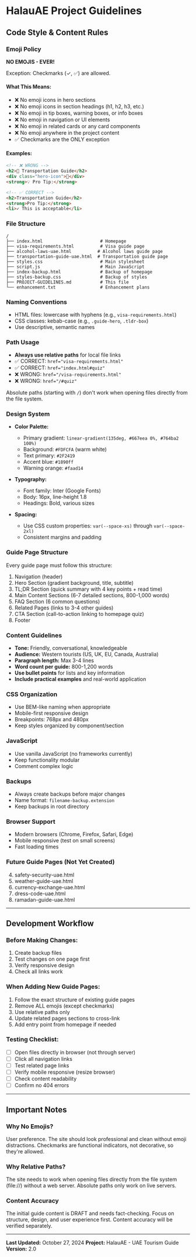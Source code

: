 # HalauAE Project Guidelines

## Code Style & Content Rules

### Emoji Policy
**NO EMOJIS - EVER!**

Exception: Checkmarks (✓, ✅) are allowed.

#### What This Means:
- ❌ No emoji icons in hero sections
- ❌ No emoji icons in section headings (h1, h2, h3, etc.)
- ❌ No emoji in tip boxes, warning boxes, or info boxes
- ❌ No emoji in navigation or UI elements
- ❌ No emoji in related cards or any card components
- ❌ No emoji anywhere in the project content
- ✅ Checkmarks are the ONLY exception

#### Examples:
```html
<!-- ❌ WRONG -->
<h2>🚗 Transportation Guide</h2>
<div class="hero-icon">🛂</div>
<strong>💡 Pro Tip:</strong>

<!-- ✅ CORRECT -->
<h2>Transportation Guide</h2>
<strong>Pro Tip:</strong>
<li>✓ This is acceptable</li>
```

### File Structure
```
/
├── index.html                      # Homepage
├── visa-requirements.html          # Visa guide page
├── alcohol-laws-uae.html          # Alcohol laws guide page
├── transportation-guide-uae.html  # Transportation guide page
├── styles.css                      # Main stylesheet
├── script.js                       # Main JavaScript
├── index-backup.html               # Backup of homepage
├── styles-backup.css               # Backup of styles
├── PROJECT-GUIDELINES.md           # This file
└── enhancement.txt                 # Enhancement plans
```

### Naming Conventions
- HTML files: lowercase with hyphens (e.g., `visa-requirements.html`)
- CSS classes: kebab-case (e.g., `.guide-hero`, `.tldr-box`)
- Use descriptive, semantic names

### Path Usage
- **Always use relative paths** for local file links
- ✅ CORRECT: `href="visa-requirements.html"`
- ✅ CORRECT: `href="index.html#quiz"`
- ❌ WRONG: `href="/visa-requirements.html"`
- ❌ WRONG: `href="/#quiz"`

Absolute paths (starting with `/`) don't work when opening files directly from the file system.

### Design System
- **Color Palette:**
  - Primary gradient: `linear-gradient(135deg, #667eea 0%, #764ba2 100%)`
  - Background: `#FDFCFA` (warm white)
  - Text primary: `#2F2419`
  - Accent blue: `#1890ff`
  - Warning orange: `#faad14`

- **Typography:**
  - Font family: Inter (Google Fonts)
  - Body: 16px, line-height 1.8
  - Headings: Bold, various sizes

- **Spacing:**
  - Use CSS custom properties: `var(--space-xs)` through `var(--space-2xl)`
  - Consistent margins and padding

### Guide Page Structure
Every guide page must follow this structure:
1. Navigation (header)
2. Hero Section (gradient background, title, subtitle)
3. TL;DR Section (quick summary with 4 key points + read time)
4. Main Content Sections (6-7 detailed sections, 800-1,000 words)
5. FAQ Section (6 common questions)
6. Related Pages (links to 3-4 other guides)
7. CTA Section (call-to-action linking to homepage quiz)
8. Footer

### Content Guidelines
- **Tone:** Friendly, conversational, knowledgeable
- **Audience:** Western tourists (US, UK, EU, Canada, Australia)
- **Paragraph length:** Max 3-4 lines
- **Word count per guide:** 800-1,200 words
- **Use bullet points** for lists and key information
- **Include practical examples** and real-world application

### CSS Organization
- Use BEM-like naming when appropriate
- Mobile-first responsive design
- Breakpoints: 768px and 480px
- Keep styles organized by component/section

### JavaScript
- Use vanilla JavaScript (no frameworks currently)
- Keep functionality modular
- Comment complex logic

### Backups
- Always create backups before major changes
- Name format: `filename-backup.extension`
- Keep backups in root directory

### Browser Support
- Modern browsers (Chrome, Firefox, Safari, Edge)
- Mobile responsive (test on small screens)
- Fast loading times

### Future Guide Pages (Not Yet Created)
4. safety-security-uae.html
5. weather-guide-uae.html
6. currency-exchange-uae.html
7. dress-code-uae.html
8. ramadan-guide-uae.html

---

## Development Workflow

### Before Making Changes:
1. Create backup files
2. Test changes on one page first
3. Verify responsive design
4. Check all links work

### When Adding New Guide Pages:
1. Follow the exact structure of existing guide pages
2. Remove ALL emojis (except checkmarks)
3. Use relative paths only
4. Update related pages sections to cross-link
5. Add entry point from homepage if needed

### Testing Checklist:
- [ ] Open files directly in browser (not through server)
- [ ] Click all navigation links
- [ ] Test related page links
- [ ] Verify mobile responsive (resize browser)
- [ ] Check content readability
- [ ] Confirm no 404 errors

---

## Important Notes

### Why No Emojis?
User preference. The site should look professional and clean without emoji distractions. Checkmarks are functional indicators, not decorative, so they're allowed.

### Why Relative Paths?
The site needs to work when opening files directly from the file system (file://) without a web server. Absolute paths only work on live servers.

### Content Accuracy
The initial guide content is DRAFT and needs fact-checking. Focus on structure, design, and user experience first. Content accuracy will be verified separately.

---

**Last Updated:** October 27, 2024
**Project:** HalauAE - UAE Tourism Guide
**Version:** 2.0
